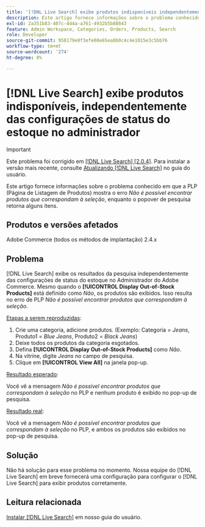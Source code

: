```yaml
---
title: '[!DNL Live Search] exibe produtos indisponíveis independentemente das configurações de status de estoque no administrador'
description: Este artigo fornece informações sobre o problema conhecido em que a Página de listagem de produtos (PLP) mostra o erro *Não é possível encontrar produtos que correspondam à seleção*, enquanto o popover de pesquisa retorna alguns itens.
exl-id: 2a351b83-407c-444a-a761-4932b5b88843
feature: Admin Workspace, Categories, Orders, Products, Search
role: Developer
source-git-commit: 958179e0f3efe08e65ea8b0c4c4e1015e3c5bb76
workflow-type: tm+mt
source-wordcount: '274'
ht-degree: 0%

---
```


# [!DNL Live Search] exibe produtos indisponíveis, independentemente das configurações de status do estoque no administrador

>[!IMPORTANT]
>
>Este problema foi corrigido em [[!DNL Live Search] [2.0.4]](https://experienceleague.adobe.com/docs/commerce-merchant-services/live-search/release-notes.html). Para instalar a versão mais recente, consulte [Atualizando [!DNL Live Search]](https://experienceleague.adobe.com/docs/commerce-merchant-services/live-search/onboard/install.html#update) no guia do usuário.

Este artigo fornece informações sobre o problema conhecido em que a PLP (Página de Listagem de Produtos) mostra o erro *Não é possível encontrar produtos que correspondam à seleção*, enquanto o popover de pesquisa retorna alguns itens.

## Produtos e versões afetados

Adobe Commerce (todos os métodos de implantação) 2.4.x

## Problema

[!DNL Live Search] exibe os resultados da pesquisa independentemente das configurações de status do estoque no Administrador do Adobe Commerce. Mesmo quando o **[!UICONTROL Display Out-of-Stock Products]** está definido como *Não*, os produtos são exibidos. Isso resulta no erro de PLP *Não é possível encontrar produtos que correspondam à seleção*.

<u>Etapas a serem reproduzidas</u>:

1. Crie uma categoria, adicione produtos. (Exemplo: Categoria = _Jeans_, Produto1 = _Blue Jeans_, Produto2 = _Black Jeans_)
1. Deixe todos os produtos da categoria esgotados.
1. Defina **[!UICONTROL Display Out-of-Stock Products]** como *Não*.
1. Na vitrine, digite *Jeans* no campo de pesquisa.
1. Clique em **[!UICONTROL View All]** na janela pop-up.

<u>Resultado esperado</u>:

Você vê a mensagem *Não é possível encontrar produtos que correspondam à seleção* no PLP e nenhum produto é exibido no pop-up de pesquisa.

<u>Resultado real</u>:

Você vê a mensagem *Não é possível encontrar produtos que correspondam à seleção* no PLP, e ambos os produtos são exibidos no pop-up de pesquisa.

## Solução

Não há solução para esse problema no momento. Nossa equipe do [!DNL Live Search] em breve fornecerá uma configuração para configurar o [!DNL Live Search] para exibir produtos corretamente.

## Leitura relacionada

[Instalar [!DNL Live Search]](https://docs.magento.com/user-guide/live-search/install.html) em nosso guia do usuário.

